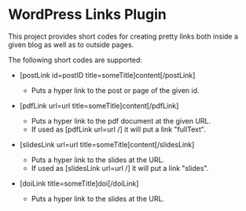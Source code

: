 WordPress Links Plugin
======================

This project provides short codes for creating pretty links both
inside a given blog as well as to outside pages.


The following short codes are supported:

* [postLink id=postID title=someTitle]content[/postLink]
  - Puts a hyper link to the post or page of the given id.
  
* [pdfLink url=url title=someTitle]content[/pdfLink]
  - Puts a hyper link to the pdf document at the given URL.
  - If used as [pdfLink url=url /] it will put a link "fullText".
  
* [slidesLink url=url title=someTitle]content[/slidesLink]
  - Puts a hyper link to the slides at the URL.
  - If used as [slidesLink url=url /] it will put a link "slides".
  
* [doiLink title=someTitle]doi[/doiLink]
  - Puts a hyper link to the slides at the URL.